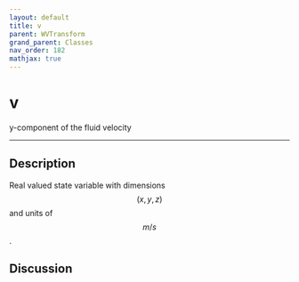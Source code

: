 ```yaml
---
layout: default
title: v
parent: WVTransform
grand_parent: Classes
nav_order: 182
mathjax: true
---
```


#  v

y-component of the fluid velocity


---

## Description
Real valued state variable with dimensions $$(x,y,z)$$ and units of $$m/s$$.

## Discussion

